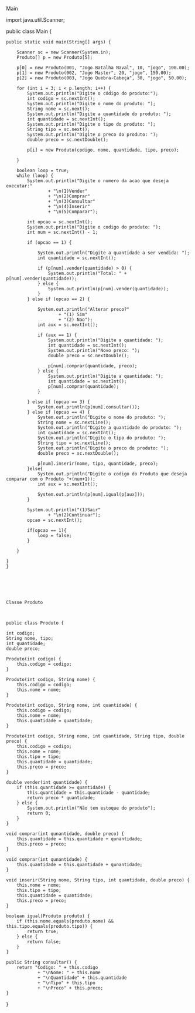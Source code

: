 Main 

import java.util.Scanner;

public class Main {

    public static void main(String[] args) {

        Scanner sc = new Scanner(System.in);
        Produto[] p = new Produto[5];

        p[0] = new Produto(001, "Jogo Batalha Naval", 10, "jogo", 100.00);
        p[1] = new Produto(002, "Jogo Master", 20, "jogo", 150.00);
        p[2] = new Produto(003, "Jogo Quebra-Cabeça", 30, "jogo", 50.00);

        for (int i = 3; i < p.length; i++) {
            System.out.println("Digite o código do produto:");
            int codigo = sc.nextInt();
            System.out.println("Digite o nome do produto: ");
            String nome = sc.next();
            System.out.println("Digite a quantidade do produto: ");
            int quantidade = sc.nextInt();
            System.out.println("Digite o tipo do produto: ");
            String tipo = sc.next();
            System.out.println("Digite o preco do produto: ");
            double preco = sc.nextDouble();

            p[i] = new Produto(codigo, nome, quantidade, tipo, preco);

        }

        boolean loop = true;
        while (loop) {
            System.out.println("Digite o numero da acao que deseja executar:"
                    + "\n(1)Vender"
                    + "\n(2)Comprar"
                    + "\n(3)Consultar"
                    + "\n(4)Inserir"
                    + "\n(5)Comparar");

            int opcao = sc.nextInt();
            System.out.println("Digite o codigo do produto: ");
            int num = sc.nextInt() - 1;

            if (opcao == 1) {

                System.out.println("Digite a quantidade a ser vendida: ");
                int quantidade = sc.nextInt();

                if (p[num].vender(quantidade) > 0) {
                    System.out.println("Total: " + p[num].vender(quantidade));
                } else {
                    System.out.println(p[num].vender(quantidade));
                }
            } else if (opcao == 2) {

                System.out.println("Alterar preco?"
                        + "(1) Sim"
                        + "(2) Nao");
                int aux = sc.nextInt();

                if (aux == 1) {
                    System.out.println("Digite a quantidade: ");
                    int quantidade = sc.nextInt();
                    System.out.println("Novo preco: ");
                    double preco = sc.nextDouble();

                    p[num].comprar(quantidade, preco);
                } else {
                    System.out.println("Digite a quantidade: ");
                    int quantidade = sc.nextInt();
                    p[num].comprar(quantidade);
                }

            } else if (opcao == 3) {
                System.out.println(p[num].consultar());
            } else if (opcao == 4) {
                System.out.println("Digite o nome do produto: ");
                String nome = sc.nextLine();
                System.out.println("Digite a quantidade do produto: ");
                int quantidade = sc.nextInt();
                System.out.println("Digite o tipo do produto: ");
                String tipo = sc.nextLine();
                System.out.println("Digite o preco do produto: ");
                double preco = sc.nextDouble();

                p[num].inserir(nome, tipo, quantidade, preco);
            }else{
                System.out.println("Digite o codigo do Produto que deseja comparar com o Produto "+(num+1));
                int aux = sc.nextInt();

                System.out.println(p[num].igual(p[aux]));
            }

            System.out.println("(1)Sair"
                    + "\n(2)Continuar");
            opcao = sc.nextInt();

            if(opcao == 1){
                loop = false;
            }

        }

    }
    }






    Classe Produto



    public class Produto {

    int codigo;
    String nome, tipo;
    int quantidade;
    double preco;

    Produto(int codigo) {
        this.codigo = codigo;
    }

    Produto(int codigo, String nome) {
        this.codigo = codigo;
        this.nome = nome;
    }

    Produto(int codigo, String nome, int quantidade) {
        this.codigo = codigo;
        this.nome = nome;
        this.quantidade = quantidade;
    }

    Produto(int codigo, String nome, int quantidade, String tipo, double preco) {
        this.codigo = codigo;
        this.nome = nome;
        this.tipo = tipo;
        this.quantidade = quantidade;
        this.preco = preco;
    }

    double vender(int quantidade) {
        if (this.quantidade >= quantidade) {
            this.quantidade = this.quantidade - quantidade;
            return preco * quantidade;
        } else {
            System.out.println("Não tem estoque do produto");
            return 0;
        }
    }

    void comprar(int qunantidade, double preco) {
        this.quantidade = this.quantidade + qunantidade;
        this.preco = preco;
    }

    void comprar(int qunantidade) {
        this.quantidade = this.quantidade + qunantidade;
    }

    void inserir(String nome, String tipo, int quantidade, double preco) {
        this.nome = nome;
        this.tipo = tipo;
        this.quantidade = quantidade;
        this.preco = preco;
    }

    boolean igual(Produto produto) {
        if (this.nome.equals(produto.nome) && this.tipo.equals(produto.tipo)) {
            return true;
        } else {
            return false;
        }
    }

    public String consultar() {
        return "Codigo: " + this.codigo
                + "\nNome: " + this.nome
                + "\nQuantidade" + this.quantidade
                + "\nTipo" + this.tipo
                + "\nPreco" + this.preco;
    }
}
